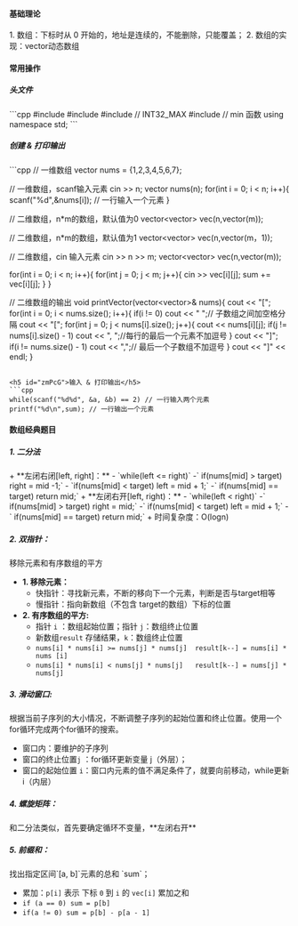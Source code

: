 <h4 id="h5jXV">基础理论</h4>
1. 数组：下标时从 0 开始的，地址是连续的，不能删除，只能覆盖；
2. 数组的实现：vector动态数组

<h4 id="swiy3">常用操作</h4>
<h5 id="ZTJ00">头文件</h5>
```cpp
#include <iostream>
#include <vector>
#include <cstdint>  // INT32_MAX
#include <algorithm> // min 函数
using namespace std;
```

<h5 id="QRX5S">创建 & 打印输出</h5>
```cpp
// 一维数组
vector<int> nums = {1,2,3,4,5,6,7};

// 一维数组，scanf输入元素
cin >> n;
vector<int> nums(n);
for(int i = 0; i < n; i++){
        scanf("%d",&nums[i]); // 一行输入一个元素
}

// 二维数组，n*m的数组，默认值为0
vector<vector<int>> vec(n,vector<int>(m));

// 二维数组，n*m的数组，默认值为1
vector<vector<int>> vec(n,vector<int>(m，1));

// 二维数组，cin 输入元素
cin >> n >> m;
vector<vector<int>> vec(n,vector<int>(m));

for(int i = 0; i < n; i++){
        for(int j = 0; j < m; j++){
            cin >> vec[i][j];
            sum += vec[i][j];
        }
}

// 二维数组的输出
void printVector(vector<vector<int>>& nums){
    cout << "[";
    for(int i = 0; i < nums.size(); i++){
        if(i != 0) cout << " ";// 子数组之间加空格分隔
        cout << "[";
        for(int j = 0; j < nums[i].size(); j++){
            cout << nums[i][j];
            if(j != nums[i].size() - 1) cout << ", ";//每行的最后一个元素不加逗号
        }
        cout << "]";
        if(i != nums.size() - 1) cout << ",";// 最后一个子数组不加逗号
    }
    cout << "]" << endl;
}
```

<h5 id="zmPcG">输入 & 打印输出</h5>
```cpp
while(scanf("%d%d", &a, &b) == 2) // 一行输入两个元素
printf("%d\n",sum); // 一行输出一个元素
```

<h4 id="i9Q8Z">数组经典题目</h4>
<h5 id="Y6vPe">1. 二分法</h5>
+ **左闭右闭[left, right]：**
    - `while(left <= right)`  
  -` if(nums[mid] > target) right = mid -1;`
    - `if(nums[mid] < target) left = mid + 1;`  
  -` if(nums[mid] == target) return mid;`
+ **左闭右开[left, right)：**
    - `while(left < right)`  
  -` if(nums[mid] > target) right = mid;`  
  -` if(nums[mid] < target) left = mid + 1;`  
  -` if(nums[mid] == target) return mid;`
+ 时间复杂度：O(logn)

<h5 id="cqqrY">2. 双指针： </h5>
移除元素和有序数组的平方

+ **1. 移除元素：**
    - 快指针：寻找新元素，不断的移向下一个元素，判断是否与target相等
    - 慢指针：指向新数组（不包含 target的数组）下标的位置
+ **2. 有序数组的平方:**
    - 指针 `i` ：数组起始位置；指针 `j`：数组终止位置
    - 新数组`result` 存储结果，`k`：数组终止位置
    - `nums[i] * nums[i] >= nums[j] * nums[j]  result[k--] = nums[i] * nums [i]`
    - `nums[i] * nums[i] < nums[j] * nums[j]   result[k--] = nums[j] * nums[j]`

<h5 id="jhcZj">3. 滑动窗口: </h5>
根据当前子序列的大小情况，不断调整子序列的起始位置和终止位置。使用一个for循环完成两个for循环的搜索。

+ 窗口内：要维护的子序列
+ 窗口的终止位置`j` ：for循环更新变量 j（外层）；
+ 窗口的起始位置 `i`：窗口内元素的值不满足条件了，就要向前移动，while更新 i（内层）

<h5 id="cLyz4">4. 螺旋矩阵：</h5>
和二分法类似，首先要确定循环不变量，**左闭右开**

<h5 id="PsNO1">5. 前缀和： </h5>
找出指定区间`[a, b]`元素的总和 `sum`；

+ 累加：`p[i]` 表示 下标 `0` 到 `i` 的 `vec[i]` 累加之和
+ `if (a == 0) sum = p[b]`
+ `if(a != 0) sum = p[b] - p[a - 1]`

